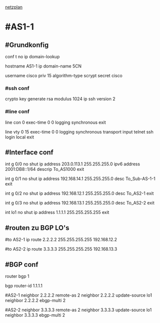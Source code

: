 [netzplan](../angabe/netzplan.md)
# #AS1-1

## #Grundkonfig
conf t
no ip domain-lookup

hostname AS1-1
ip domain-name 5CN

username cisco priv 15 algorithm-type scrypt secret cisco

### #ssh conf
crypto key generate rsa modulus 1024
ip ssh version 2


### #line conf

line con 0 
exec-time 0 0
logging synchronous
exit

line vty 0 15
exec-time 0 0
logging synchronous
transport input telnet ssh
login local
exit

## #Interface conf

int g 0/0
no shut
ip address 203.0.113.1 255.255.255.0
ipv6 address 2001:DB8::1/64
descrip To_AS1000
exit


int g 0/1
no shut
ip address 192.168.14.1 255.255.255.0
desc To_Sub-AS-1-1
exit

int g 0/2
no shut
ip address 192.168.12.1 255.255.255.0 
desc To_AS2-1
exit

int g 0/3
no shut 
ip address 192.168.13.1 255.255.255.0
desc To_AS2-2
exit

int lo1
no shut
ip address 1.1.1.1 255.255.255.255
exit


## #routen zu BGP LO's

#to AS2-1
ip route 2.2.2.2 255.255.255.255 192.168.12.2

#to AS2-2
ip route 3.3.3.3 255.255.255.255 192.168.13.3

## #BGP conf

router bgp 1

bgp router-id 1.1.1.1

#AS2-1
neighbor 2.2.2.2 remote-as 2
neighbor 2.2.2.2 update-source lo1
neighbor 2.2.2.2 ebgp-multi 2

#AS2-2
neighbor 3.3.3.3 remote-as 2
neighbor 3.3.3.3 update-source lo1
neighbor 3.3.3.3 ebgp-multi 2









